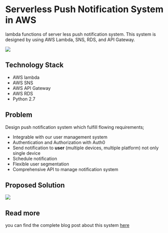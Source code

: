 # Serverless Push Notification System in AWS  

lambda functions of server less push notification system. This system is designed by using
AWS Lambda, SNS, RDS, and API Gateway. 

![](http://fartashh.github.io/images/post/lambda_sns/aws_sns_lambda.png)

## Technology Stack
- AWS lambda
- AWS SNS
- AWS API Gateway
- AWS RDS
- Python 2.7

## Problem 

 Design push notification system which fulfill flowing requirements;

 * Integrable with our user management system
 * Authentication and Authorization with Auth0
 * Send notification to **user** (multiple devices, multiple platform) not only single device
 * Schedule notification
 * Flexible user segmentation
 * Comprehensive API to manage notification system 


## Proposed Solution 

![](http://fartashh.github.io/images/post/lambda_sns/sns_architecture.png)
 

## Read more
you can find the complete blog post about this system [here](http://fartashh.github.io/post/architecting-serverless-push-notification/)

